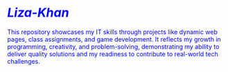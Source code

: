 # _Liza-Khan_
 <style>
  body {
    color: blue;
  }
</style>

This repository showcases my IT skills through projects like dynamic web pages, class assignments, and game development. It reflects my growth in programming, creativity, and problem-solving, demonstrating my ability to deliver quality solutions and my readiness to contribute to real-world tech challenges. 
